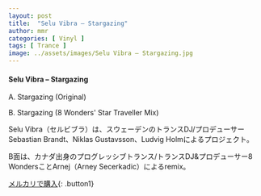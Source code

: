 ```yaml
---
layout: post
title:  "Selu Vibra – Stargazing"
author: mmr
categories: [ Vinyl ]
tags: [ Trance ]
image: ../assets/images/Selu Vibra – Stargazing.jpg
---
```


#### Selu Vibra – Stargazing

A. Stargazing (Original)

B. Stargazing (8 Wonders' Star Traveller Mix)

Selu Vibra（セルビブラ）は、スウェーデンのトランスDJ/プロデューサーSebastian Brandt、Niklas Gustavsson、Ludvig Holmによるプロジェクト。

B面は、カナダ出身のプログレッシブトランス/トランスDJ&プロデューサー8 WondersことArnej（Arney Secerkadic）によるremix。


[メルカリで購入](https://jp.mercari.com/item/m85964325673){: .button1}

